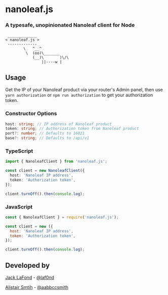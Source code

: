 # nanoleaf.js

### A typesafe, unopinionated Nanoleaf client for Node

```
 _____________
< nanoleaf.js >
 -------------
        \   ^__^
         \  (oo)\_______
            (__)\       )\/\
                ||----w |
```

## Usage

Get the IP of your Nanoleaf product via your router's Admin panel, then use `yarn authorization` or `npm run authorization` to get your authorization token.

### Constructor Options

```ts
host: string; // IP address of Nanoleaf product
token: string; // Authorization token from Nanoleaf product
port?: number; // Defaults to 16021
base?: string; // Defaults to /api/v1
```

### TypeScript

```ts
import { NanoleafClient } from 'nanoleaf.js';

const client = new NanoleafClient({
  host: 'Nanoleaf IP address',
  token: 'Authorization token',
});

client.turnOff().then(console.log);
```

### JavaScript

```js
const { NanoleafClient } = require('nanoleaf.js');

const client = new ({
  host: 'Nanoleaf IP address',
  token: 'Authorization token',
});

client.turnOff().then(console.log);
```

## Developed by

[Jack LaFond](https://github.com/jacc) - [@laf0nd](https://twitter.com/laf0nd)

[Alistair Smtih](https://github.com/aabbccsmith) - [@aabbccsmith](https://twitter.com/aabbccsmith)
